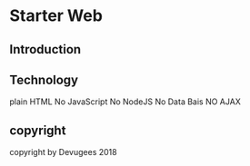 # Starter Web 
## Introduction
## Technology
   plain HTML
   No JavaScript
   No NodeJS
   No Data Bais
   NO AJAX
   
## copyright

   copyright by Devugees 2018
